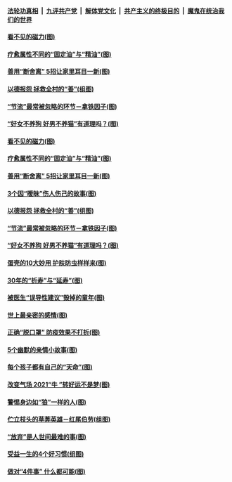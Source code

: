 

####  [法轮功真相](../../../../basic/blob/master/README.md?t=01281301) &nbsp;|&nbsp; [九评共产党](../../../../9ping.md/blob/master/README.md?t=01281301) &nbsp;|&nbsp; [解体党文化](../../../../jtdwh.md/blob/master/README.md?t=01281301)  &nbsp;|&nbsp; [共产主义的终极目的](../../../../gczydzjmd.md/blob/master/README.md?t=01281301) &nbsp;|&nbsp; [魔鬼在统治我们的世界](../../../../mgztzwmdsj.md/blob/master/README.md?t=01281301) 

#### [看不见的磁力(图)](../pages/p8/960444.md?t=01281301) 

#### [疗愈属性不同的“固定油”与“精油”(图)](../pages/p8/960089.md?t=01281301) 

#### [善用“断舍离” 5招让家里耳目一新(图)](../pages/p8/960409.md?t=01281301) 

#### [以德报怨 拯救全村的“善”(组图)](../pages/p8/959916.md?t=01281301) 

#### [“节流”最常被忽略的环节－拿铁因子(图)](../pages/p8/960234.md?t=01281301) 

#### [“好女不养狗 好男不养猫”有道理吗？(图)](../pages/p8/960380.md?t=01281301) 

#### [看不见的磁力(图)](../pages/p8/960444.md?t=01281301) 

#### [疗愈属性不同的“固定油”与“精油”(图)](../pages/p8/960089.md?t=01281301) 

#### [善用“断舍离” 5招让家里耳目一新(图)](../pages/p8/960409.md?t=01281301) 

#### [3个因“暧昧”伤人伤己的故事(图)](../pages/p8/960131.md?t=01281301) 

#### [以德报怨 拯救全村的“善”(组图)](../pages/p8/959916.md?t=01281301) 

#### [“节流”最常被忽略的环节－拿铁因子(图)](../pages/p8/960234.md?t=01281301) 

#### [“好女不养狗 好男不养猫”有道理吗？(图)](../pages/p8/960380.md?t=01281301) 

#### [蛋壳的10大妙用 护肤防虫样样来(图)](../pages/p8/960376.md?t=01281301) 

#### [30年的“折寿”与“延寿”(图)](../pages/p8/959908.md?t=01281301) 

#### [被医生“误导性建议”毁掉的童年(图)](../pages/p8/960088.md?t=01281301) 

#### [世上最亲密的感情(图)](../pages/p8/960016.md?t=01281301) 

#### [正确“脱口罩” 防疫效果不打折(图)](../pages/p8/960185.md?t=01281301) 

#### [5个幽默的亲情小故事(图)](../pages/p8/959913.md?t=01281301) 

#### [每个孩子都有自己的“天命”(图)](../pages/p8/960190.md?t=01281301) 

#### [改变气场 2021“牛 ”转好运不是梦(图)](../pages/p8/960128.md?t=01281301) 

#### [警惕身边如“狼”一样的人(图)](../pages/p8/959657.md?t=01281301) 

#### [伫立枝头的草莾英雄－红尾伯劳(组图)](../pages/p8/960084.md?t=01281301) 

#### [“放弃”是人世间最难的事(图)](../pages/p8/960081.md?t=01281301) 

#### [受益一生的4个好习惯(组图)](../pages/p8/960051.md?t=01281301) 

#### [做对“4件事” 什么都可能(图)](../pages/p8/960014.md?t=01281301) 

